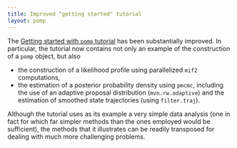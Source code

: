 ```yaml
---
title: Improved "getting started" tutorial
layout: pomp
---
```


The [Getting started with `pomp` tutorial](https://kingaa.github.io/pomp/vignettes/getting_started.html) has been substantially improved.
In particular, the tutorial now contains not only an example of the construction of a `pomp` object, but also

- the construction of a likelihood profile using parallelized `mif2` computations,
- the estimation of a posterior probability density using `pmcmc`, including the use of an adaptive proposal distribution (`mvn.rw.adaptive`) and the estimation of smoothed state trajectories (using `filter.traj`).

<!--more-->

Although the tutorial uses as its example a very simple data analysis (one in fact for which far simpler methods than the ones employed would be sufficient), the methods that it illustrates can be readily transposed for dealing with much more challenging problems.
